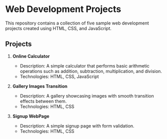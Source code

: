# Web Development Projects

This repository contains a collection of five sample web development projects created using HTML, CSS, and JavaScript.

## Projects

1. **Online Calculator**
   - Description: A simple calculator that performs basic arithmetic operations such as addition, subtraction, multiplication, and division.
   - Technologies: HTML, CSS, JavaScript

2. **Gallery Images Transition**
   - Description: A gallery showcasing images with smooth transition effects between them.
   - Technologies: HTML, CSS

3. **Signup WebPage**
   - Description: A simple signup page with form validation.
   - Technologies: HTML, CSS

